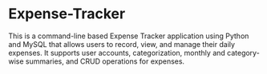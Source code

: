 # Expense-Tracker
This is a command-line based Expense Tracker application using Python and MySQL that allows users to record, view, and manage their daily expenses. It supports user accounts, categorization, monthly and category-wise summaries, and CRUD operations for expenses.
